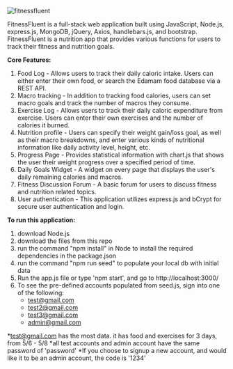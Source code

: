 ![fitnessfluent](https://user-images.githubusercontent.com/20481090/169531959-36615631-d50b-4267-ad68-03032a5ec8fc.png)


FitnessFluent is a full-stack web application built using JavaScript, Node.js, express.js, MongoDB, jQuery, Axios, handlebars.js, and bootstrap. FitnessFluent is a nutrition app that provides various functions for users to track their fitness and nutrition goals.

**Core Features:**
1. Food Log - Allows users to track their daily caloric intake. Users can either enter their own food, or search the Edamam food database via a REST API.
2. Macro tracking - In addition to tracking food calories, users can set macro goals and track the number of macros they consume.
3. Exercise Log - Allows users to track their daily caloric expenditure from exercise. Users can enter their own exercises and the number of calories it burned.
4.  Nutrition profile - Users can specify their weight gain/loss goal, as well as their macro breakdowns, and enter various kinds of nutritional information like daily activity level, height, etc.
5. Progress Page - Provides statistical information with chart.js that shows the user their weight progress over a specified period of time.
6. Daily Goals Widget - A widget on every page that displays the user's daily remaining calories and macros.
7. Fitness Discussion Forum - A basic forum for users to discuss fitness and nutrition related topics.
8. User authentication - This application utilizes express.js and bCrypt for secure user authentication and login.


**To run this application:**

1. download Node.js 
2. download the files from this repo
3. run the command "npm install" in Node to install the required dependencies in the package.json
4. run the command "npm run seed" to populate your local db with initial data
5.  Run the app.js file or type 'npm start', and go to http://localhost:3000/
6. To see the pre-defined accounts populated from seed.js, sign into one of the following:
    - test@gmail.com
    - test2@gmail.com
    - test3@gmail.com
    - admin@gmail.com
    
*test@gmail.com has the most data. it has food and exercises for 3 days, from 5/6 - 5/8
*all test accounts and admin account have the same password of 'password'
*If you choose to signup a new account, and would like it to be an admin account, the code
    is '1234'

